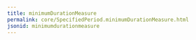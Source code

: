 ```yaml
---
title: minimumDurationMeasure
permalink: core/SpecifiedPeriod.minimumDurationMeasure.html
jsonid: minimumdurationmeasure
---
```

